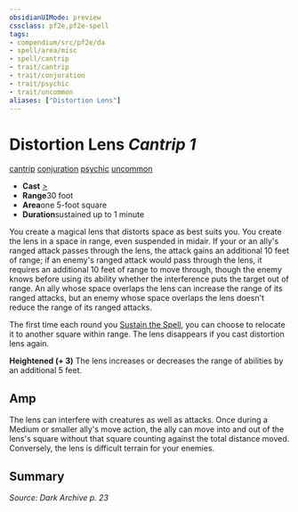 ```yaml
---
obsidianUIMode: preview
cssclass: pf2e,pf2e-spell
tags:
- compendium/src/pf2e/da
- spell/area/misc
- spell/cantrip
- trait/cantrip
- trait/conjuration
- trait/psychic
- trait/uncommon
aliases: ["Distortion Lens"]
---
```

# Distortion Lens *Cantrip 1*   
[cantrip](rules/traits/cantrip.md)  [conjuration](rules/traits/conjuration.md)  [psychic](rules/traits/psychic-da.md)  [uncommon](rules/traits/uncommon.md)  

- **Cast** [>](rules/core-rulebook/chapter-9-playing-the-game.md#Actions "Single Action") 
- **Range**30 foot
- **Area**one 5-foot square
- **Duration**sustained up to 1 minute

You create a magical lens that distorts space as best suits you. You create the lens in a space in range, even suspended in midair. If your or an ally's ranged attack passes through the lens, the attack gains an additional 10 feet of range; if an enemy's ranged attack would pass through the lens, it requires an additional 10 feet of range to move through, though the enemy knows before using its ability whether the interference puts the target out of range. An ally whose space overlaps the lens can increase the range of its ranged attacks, but an enemy whose space overlaps the lens doesn't reduce the range of its ranged attacks.

The first time each round you [Sustain the Spell](rules/actions/sustain-a-spell.md), you can choose to relocate it to another square within range. The lens disappears if you cast distortion lens again.

**Heightened (+ 3)** The lens increases or decreases the range of abilities by an additional 5 feet.

## Amp

The lens can interfere with creatures as well as attacks. Once during a Medium or smaller ally's move action, the ally can move into and out of the lens's square without that square counting against the total distance moved. Conversely, the lens is difficult terrain for your enemies.

## Summary

*Source: Dark Archive p. 23*